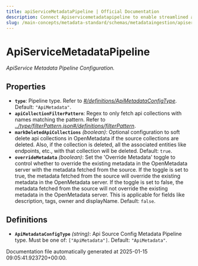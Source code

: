 ```yaml
---
title: apiServiceMetadataPipeline | Official Documentation
description: Connect Apiservicemetadatapipeline to enable streamlined access, monitoring, or search of enterprise data using secure and scalable integrations.
slug: /main-concepts/metadata-standard/schemas/metadataingestion/apiservicemetadatapipeline
---
```


# ApiServiceMetadataPipeline

*ApiService Metadata Pipeline Configuration.*

## Properties

- **`type`**: Pipeline type. Refer to *[#/definitions/ApiMetadataConfigType](#definitions/ApiMetadataConfigType)*. Default: `"ApiMetadata"`.
- **`apiCollectionFilterPattern`**: Regex to only fetch api collections with names matching the pattern. Refer to *[../type/filterPattern.json#/definitions/filterPattern](#/type/filterPattern.json#/definitions/filterPattern)*.
- **`markDeletedApiCollections`** *(boolean)*: Optional configuration to soft delete api collections in OpenMetadata if the source collections are deleted. Also, if the collection is deleted, all the associated entities like endpoints, etc., with that collection will be deleted. Default: `true`.
- **`overrideMetadata`** *(boolean)*: Set the 'Override Metadata' toggle to control whether to override the existing metadata in the OpenMetadata server with the metadata fetched from the source. If the toggle is set to true, the metadata fetched from the source will override the existing metadata in the OpenMetadata server. If the toggle is set to false, the metadata fetched from the source will not override the existing metadata in the OpenMetadata server. This is applicable for fields like description, tags, owner and displayName. Default: `false`.
## Definitions

- **`ApiMetadataConfigType`** *(string)*: Api Source Config Metadata Pipeline type. Must be one of: `["ApiMetadata"]`. Default: `"ApiMetadata"`.


Documentation file automatically generated at 2025-01-15 09:05:41.923720+00:00.
